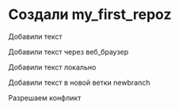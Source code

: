 ﻿# Создали my_first_repoz

Добавили текст

Добавили текст через веб_браузер

Добавили текст локально 

Добавили текст в новой ветки newbranch

Разрешаем конфликт
